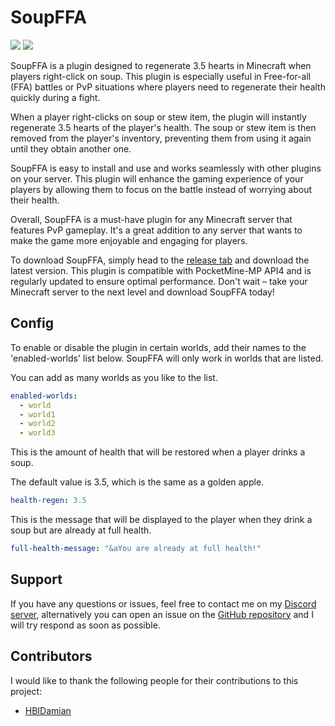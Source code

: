
# SoupFFA

[![](https://poggit.pmmp.io/shield.state/SoupFFA)](https://poggit.pmmp.io/p/SoupFFA)
[![](https://poggit.pmmp.io/shield.dl.total/SoupFFA)](https://poggit.pmmp.io/p/SoupFFA)

SoupFFA is a plugin designed to regenerate 3.5 hearts in Minecraft when players right-click on soup. This plugin is especially useful in Free-for-all (FFA) battles or PvP situations where players need to regenerate their health quickly during a fight.

When a player right-clicks on soup or stew item, the plugin will instantly regenerate 3.5 hearts of the player's health. The soup or stew item is then removed from the player's inventory, preventing them from using it again until they obtain another one.

SoupFFA is easy to install and use and works seamlessly with other plugins on your server. This plugin will enhance the gaming experience of your players by allowing them to focus on the battle instead of worrying about their health.

Overall, SoupFFA is a must-have plugin for any Minecraft server that features PvP gameplay. It's a great addition to any server that wants to make the game more enjoyable and engaging for players.

To download SoupFFA, simply head to the [release tab](https://github.com/AshiePleb/SoupFFA/releases/latest) and download the latest version. This plugin is compatible with PocketMine-MP API4 and is regularly updated to ensure optimal performance. Don't wait – take your Minecraft server to the next level and download SoupFFA today!

## Config

To enable or disable the plugin in certain worlds, add their names to the 'enabled-worlds' list below. SoupFFA will only work in worlds that are listed.

You can add as many worlds as you like to the list.

```yaml
enabled-worlds:
  - world
  - world1
  - world2
  - world3
```

This is the amount of health that will be restored when a player drinks a soup.

The default value is 3.5, which is the same as a golden apple.
```yaml
health-regen: 3.5
```

This is the message that will be displayed to the player when they drink a soup but are already at full health.
```yaml
full-health-message: "&aYou are already at full health!"
```

## Support

If you have any questions or issues, feel free to contact me on my [Discord server](https://discord.gg/SM7xE3pSK8), alternatively you can open an issue on the [GitHub repository](https://github.com/AshiePleb/SoupFFA/issues) and I will try respond as soon as possible.

## Contributors

I would like to thank the following people for their contributions to this project:

- [HBIDamian](https://github.com/HBIDamian)